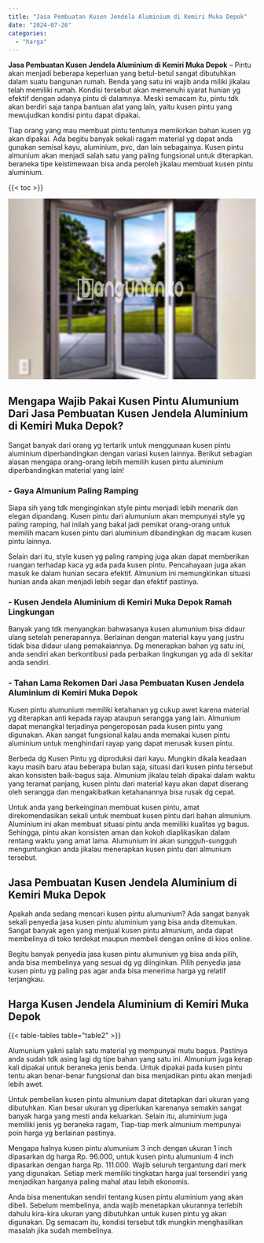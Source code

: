 ```yaml
---
title: "Jasa Pembuatan Kusen Jendela Aluminium di Kemiri Muka Depok"
date: "2024-07-26"
categories: 
  - "harga"
---
```


**Jasa Pembuatan Kusen Jendela Aluminium di Kemiri Muka Depok** – Pintu akan menjadi beberapa keperluan yang betul-betul sangat dibutuhkan dalam suatu bangunan rumah. Benda yang satu ini wajib anda miliki jikalau telah memiliki rumah. Kondisi tersebut akan memenuhi syarat hunian yg efektif dengan adanya pintu di dalamnya. Meski semacam itu, pintu tdk akan berdiri saja tanpa bantuan alat yang lain, yaitu kusen pintu yang mewujudkan kondisi pintu dapat dipakai.

Tiap orang yang mau membuat pintu tentunya memikirkan bahan kusen yg akan dipakai. Ada begitu banyak sekali ragam material yg dapat anda gunakan semisal kayu, aluminium, pvc, dan lain sebagainya. Kusen pintu almunium akan menjadi salah satu yang paling fungsional untuk diterapkan. beraneka tipe keistimewaan bisa anda peroleh jikalau membuat kusen pintu aluminium.

{{< toc >}}

![Jasa Pembuatan Kusen Jendela Aluminium di Kemiri Muka Depok](/images/harga-kusen-jendela-alumunium-03.png)

## Mengapa Wajib Pakai Kusen Pintu Alumunium Dari Jasa Pembuatan Kusen Jendela Aluminium di Kemiri Muka Depok?

Sangat banyak dari orang yg tertarik untuk menggunaan kusen pintu aluminium diperbandingkan dengan variasi kusen lainnya. Berikut sebagian alasan mengapa orang-orang lebih memilih kusen pintu aluminium diperbandingkan material yang lain!

### \- Gaya Almunium Paling Ramping

Siapa sih yang tdk menginginkan style pintu menjadi lebih menarik dan elegan dipandang. Kusen pintu dari alumunium akan mempunyai style yg paling ramping, hal inilah yang bakal jadi pemikat orang-orang untuk memilih macam kusen pintu dari aluminium dibandingkan dg macam kusen pintu lainnya.

Selain dari itu, style kusen yg paling ramping juga akan dapat memberikan ruangan terhadap kaca yg ada pada kusen pintu. Pencahayaan juga akan masuk ke dalam hunian secara efektif. Almunium ini memungkinkan situasi hunian anda akan menjadi lebih segar dan efektif pastinya.

### \- Kusen Jendela Aluminium di Kemiri Muka Depok Ramah Lingkungan

Banyak yang tdk menyangkan bahwasanya kusen alumunium bisa didaur ulang setelah penerapannya. Berlainan dengan material kayu yang justru tidak bisa didaur ulang pemakaiannya. Dg menerapkan bahan yg satu ini, anda sendiri akan berkontibusi pada perbaikan lingkungan yg ada di sekitar anda sendiri.

### \- Tahan Lama Rekomen Dari Jasa Pembuatan Kusen Jendela Aluminium di Kemiri Muka Depok

Kusen pintu alumunium memiliki ketahanan yg cukup awet karena material yg diterapkan anti kepada rayap ataupun serangga yang lain. Almunium dapat menangkal terjadinya pengeroposan pada kusen pintu yang digunakan. Akan sangat fungsional kalau anda memakai kusen pintu aluminium untuk menghindari rayap yang dapat merusak kusen pintu.

Berbeda dg Kusen Pintu yg diproduksi dari kayu. Mungkin dikala keadaan kayu masih baru atau beberapa bulan saja, situasi dari kusen pintu tersebut akan konsisten baik-bagus saja. Almunium jikalau telah dipakai dalam waktu yang teramat panjang, kusen pintu dari material kayu akan dapat diserang oleh serangga dan mengakibatkan ketahanannya bisa rusak dg cepat.

Untuk anda yang berkeinginan membuat kusen pintu, amat direkomendasikan sekali untuk membuat kusen pintu dari bahan almunium. Aluminium ini akan membuat situasi pintu anda memiliki kualitas yg bagus. Sehingga, pintu akan konsisten aman dan kokoh diaplikasikan dalam rentang waktu yang amat lama. Alumunium ini akan sungguh-sungguh menguntungkan anda jikalau menerapkan kusen pintu dari almunium tersebut.

## Jasa Pembuatan Kusen Jendela Aluminium di Kemiri Muka Depok

Apakah anda sedang mencari kusen pintu alumunium? Ada sangat banyak sekali penyedia jasa kusen pintu aluminium yang bisa anda ditemukan. Sangat banyak agen yang menjual kusen pintu almunium, anda dapat membelinya di toko terdekat maupun membeli dengan online di kios online.

Begitu banyak penyedia jasa kusen pintu alumunium yg bisa anda pilih, anda bisa membelinya yang sesuai dg yg diinginkan. Pilih penyedia jasa kusen pintu yg paling pas agar anda bisa menerima harga yg relatif terjangkau.

## Harga Kusen Jendela Aluminium di Kemiri Muka Depok

{{< table-tables table="table2" >}}

Alumunium yakni salah satu material yg mempunyai mutu bagus. Pastinya anda sudah tdk asing lagi dg tipe bahan yang satu ini. Almunium juga kerap kali dipakai untuk beraneka jenis benda. Untuk dipakai pada kusen pintu tentu akan benar-benar fungsional dan bisa menjadikan pintu akan menjadi lebih awet.

Untuk pembelian kusen pintu almunium dapat ditetapkan dari ukuran yang dibutuhkan. Kian besar ukuran yg diperlukan karenanya semakin sangat banyak harga yang mesti anda keluarkan. Selain itu, aluminium juga memiliki jenis yg beraneka ragam, Tiap-tiap merk almunium mempunyai poin harga yg berlainan pastinya.

Mengapa halnya kusen pintu alumunium 3 inch dengan ukuran 1 inch dipasarkan dg harga Rp. 96.000, untuk kusen pintu alumunium 4 inch dipasarkan dengan harga Rp. 111.000. Wajib seluruh tergantung dari merk yang digunakan. Setiap merk memiliki tingkatan harga jual tersendiri yang menjadikan harganya paling mahal atau lebih ekonomis.

Anda bisa menentukan sendiri tentang kusen pintu aluminium yang akan dibeli. Sebelum membelinya, anda wajib menetapkan ukurannya terlebih dahulu kira-kira ukuran yang dibutuhkan untuk kusen pintu yg akan digunakan. Dg semacam itu, kondisi tersebut tdk mungkin menghasilkan masalah jika sudah membelinya.
